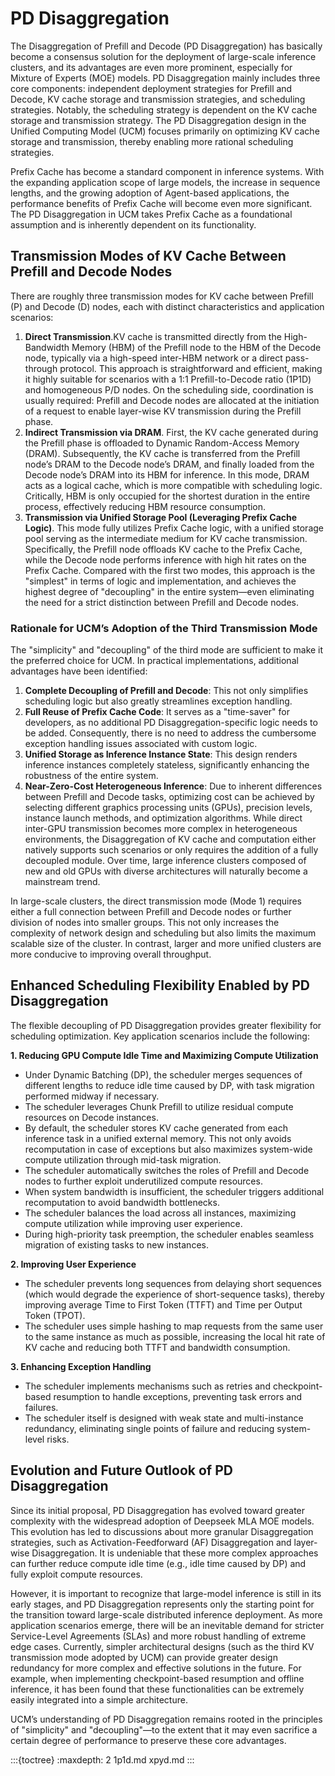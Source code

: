 # PD Disaggregation

The Disaggregation of Prefill and Decode (PD Disaggregation) has basically become a consensus solution for the
deployment of
large-scale inference clusters, and its advantages are even more prominent, especially for Mixture of Experts (MOE)
models. PD Disaggregation mainly includes three core components: independent deployment strategies for Prefill and
Decode,
KV cache storage and transmission strategies, and scheduling strategies. Notably, the scheduling strategy is dependent
on the KV cache storage and transmission strategy. The PD Disaggregation design in the Unified Computing Model (UCM)
focuses
primarily on optimizing KV cache storage and transmission, thereby enabling more rational scheduling strategies.

Prefix Cache has become a standard component in inference systems. With the expanding application scope of large models,
the increase in sequence lengths, and the growing adoption of Agent-based applications, the performance benefits of
Prefix Cache will become even more significant. The PD Disaggregation in UCM takes Prefix Cache as a foundational
assumption
and is inherently dependent on its functionality.

## Transmission Modes of KV Cache Between Prefill and Decode Nodes

There are roughly three transmission modes for KV cache between Prefill (P) and Decode (D) nodes, each with distinct
characteristics and application scenarios:

1. **Direct Transmission**.KV cache is transmitted directly from the High-Bandwidth Memory (HBM) of the Prefill node to
   the HBM of the Decode node, typically via a high-speed inter-HBM network or a direct pass-through protocol. This
   approach is straightforward and efficient, making it highly suitable for scenarios with a 1:1 Prefill-to-Decode
   ratio (1P1D) and homogeneous P/D nodes. On the scheduling side, coordination is usually required: Prefill and Decode
   nodes are allocated at the initiation of a request to enable layer-wise KV transmission during the Prefill phase.
2. **Indirect Transmission via DRAM**. First, the KV cache generated during the Prefill phase is offloaded to Dynamic
   Random-Access Memory (DRAM). Subsequently, the KV cache is transferred from the Prefill node’s DRAM to the Decode
   node’s DRAM, and finally loaded from the Decode node’s DRAM into its HBM for inference. In this mode, DRAM acts as a
   logical cache, which is more compatible with scheduling logic. Critically, HBM is only occupied for the shortest
   duration in the entire process, effectively reducing HBM resource consumption.
3. **Transmission via Unified Storage Pool (Leveraging Prefix Cache Logic)**. This mode fully utilizes Prefix Cache
   logic, with a unified storage pool serving as the intermediate medium for KV cache transmission. Specifically, the
   Prefill node offloads KV cache to the Prefix Cache, while the Decode node performs inference with high hit rates on
   the Prefix Cache. Compared with the first two modes, this approach is the "simplest" in terms of logic and
   implementation, and achieves the highest degree of "decoupling" in the entire system—even eliminating the need for a
   strict distinction between Prefill and Decode nodes.

### Rationale for UCM’s Adoption of the Third Transmission Mode

The "simplicity" and "decoupling" of the third mode are sufficient to make it the preferred choice for UCM. In practical
implementations, additional advantages have been identified:

1. **Complete Decoupling of Prefill and Decode**: This not only simplifies scheduling logic but also greatly streamlines
   exception handling.
2. **Full Reuse of Prefix Cache Code**: It serves as a "time-saver" for developers, as no additional PD
   Disaggregation-specific logic needs to be added. Consequently, there is no need to address the cumbersome exception
   handling issues associated with custom logic.
3. **Unified Storage as Inference Instance State**: This design renders inference instances completely stateless,
   significantly enhancing the robustness of the entire system.
4. **Near-Zero-Cost Heterogeneous Inference**: Due to inherent differences between Prefill and Decode tasks, optimizing
   cost can be achieved by selecting different graphics processing units (GPUs), precision levels, instance launch
   methods, and optimization algorithms. While direct inter-GPU transmission becomes more complex in heterogeneous
   environments, the Disaggregation of KV cache and computation either natively supports such scenarios or only requires
   the
   addition of a fully decoupled module. Over time, large inference clusters composed of new and old GPUs with diverse
   architectures will naturally become a mainstream trend.

In large-scale clusters, the direct transmission mode (Mode 1) requires either a full connection between Prefill and
Decode nodes or further division of nodes into smaller groups. This not only increases the complexity of network design
and scheduling but also limits the maximum scalable size of the cluster. In contrast, larger and more unified clusters
are more conducive to improving overall throughput.

## Enhanced Scheduling Flexibility Enabled by PD Disaggregation

The flexible decoupling of PD Disaggregation provides greater flexibility for scheduling optimization. Key application
scenarios include the following:

**1. Reducing GPU Compute Idle Time and Maximizing Compute Utilization**

- Under Dynamic Batching (DP), the scheduler merges sequences of different lengths to reduce idle time caused by DP,
  with task migration performed midway if necessary.
- The scheduler leverages Chunk Prefill to utilize residual compute resources on Decode instances.
- By default, the scheduler stores KV cache generated from each inference task in a unified external memory. This not
  only avoids recomputation in case of exceptions but also maximizes system-wide compute utilization through mid-task
  migration.
- The scheduler automatically switches the roles of Prefill and Decode nodes to further exploit underutilized compute
  resources.
- When system bandwidth is insufficient, the scheduler triggers additional recomputation to avoid bandwidth bottlenecks.
- The scheduler balances the load across all instances, maximizing compute utilization while improving user experience.
- During high-priority task preemption, the scheduler enables seamless migration of existing tasks to new instances.

**2. Improving User Experience**

- The scheduler prevents long sequences from delaying short sequences (which would degrade the experience of
  short-sequence tasks), thereby improving average Time to First Token (TTFT) and Time per Output Token (TPOT).
- The scheduler uses simple hashing to map requests from the same user to the same instance as much as possible,
  increasing the local hit rate of KV cache and reducing both TTFT and bandwidth consumption.

**3. Enhancing Exception Handling**

- The scheduler implements mechanisms such as retries and checkpoint-based resumption to handle exceptions, preventing
  task errors and failures.
- The scheduler itself is designed with weak state and multi-instance redundancy, eliminating single points of failure
  and reducing system-level risks.

## Evolution and Future Outlook of PD Disaggregation

Since its initial proposal, PD Disaggregation has evolved toward greater complexity with the widespread adoption of Deepseek
MLA MOE models. This evolution has led to discussions about more granular Disaggregation strategies, such as
Activation-Feedforward (AF) Disaggregation and layer-wise Disaggregation. It is undeniable that these more complex approaches
can further reduce compute idle time (e.g., idle time caused by DP) and fully exploit compute resources.

However, it is important to recognize that large-model inference is still in its early stages, and PD Disaggregation
represents only the starting point for the transition toward large-scale distributed inference deployment. As more
application scenarios emerge, there will be an inevitable demand for stricter Service-Level Agreements (SLAs) and more
robust handling of extreme edge cases. Currently, simpler architectural designs (such as the third KV transmission mode
adopted by UCM) can provide greater design redundancy for more complex and effective solutions in the future. For
example, when implementing checkpoint-based resumption and offline inference, it has been found that these
functionalities can be extremely easily integrated into a simple architecture.

UCM’s understanding of PD Disaggregation remains rooted in the principles of "simplicity" and "decoupling"—to the extent
that it may even sacrifice a certain degree of performance to preserve these core advantages.

:::{toctree}
:maxdepth: 2
1p1d.md
xpyd.md
:::

